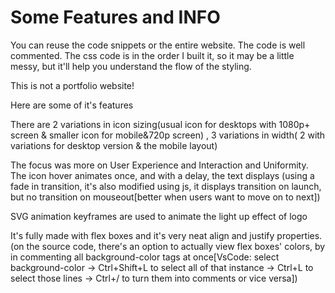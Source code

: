 # Some Features and INFO
You can reuse the code snippets or the entire website. The code is well commented. The css code is in the order I built it, so it may be a little messy, but it'll help you understand the flow of the styling.

This is not a portfolio website!

Here are some of it's features

There are 2 variations in icon sizing(usual icon for desktops with 1080p+ screen & smaller icon for mobile&720p screen) , 3 variations in width( 2 with variations for desktop version & the mobile layout)

The focus was more on User Experience and Interaction and Uniformity. The icon hover animates once, and with a delay, the text displays (using a fade in transition, it's also modified using js, it displays transition on launch, but no transition on mouseout[better when users want to move on to next])

SVG animation keyframes are used to animate the light up effect of logo

It's fully made with flex boxes and it's very neat align and justify properties. (on the source code, there's an option to actually view flex boxes' colors, by in commenting all background-color tags at once[VsCode: select background-color -> Ctrl+Shift+L to select all of that instance -> Ctrl+L to select those lines -> Ctrl+/ to turn them into comments or vice versa])
